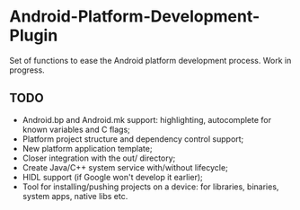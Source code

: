 # Android-Platform-Development-Plugin

Set of functions to ease the Android platform development process. Work in progress.

## TODO
* Android.bp and Android.mk support: highlighting, autocomplete for known variables and C flags;
* Platform project structure and dependency control support;
* New platform application template;
* Closer integration with the out/ directory;
* Create Java/C++ system service with/without lifecycle;
* HIDL support (if Google won't develop it earlier);
* Tool for installing/pushing projects on a device: for libraries, binaries, system apps, native libs etc.
